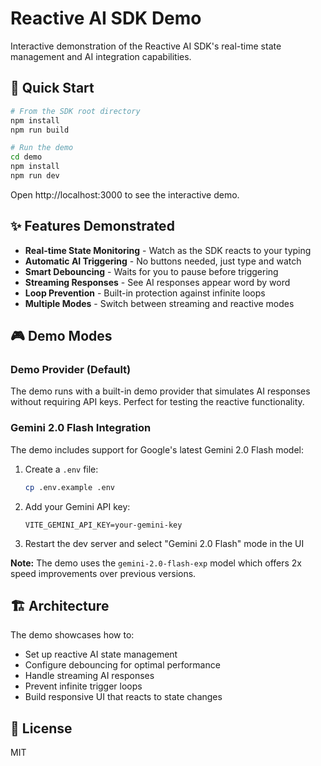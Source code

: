# Reactive AI SDK Demo

Interactive demonstration of the Reactive AI SDK's real-time state management and AI integration capabilities.

## 🚀 Quick Start

```bash
# From the SDK root directory
npm install
npm run build

# Run the demo
cd demo
npm install
npm run dev
```

Open http://localhost:3000 to see the interactive demo.

## ✨ Features Demonstrated

- **Real-time State Monitoring** - Watch as the SDK reacts to your typing
- **Automatic AI Triggering** - No buttons needed, just type and watch
- **Smart Debouncing** - Waits for you to pause before triggering
- **Streaming Responses** - See AI responses appear word by word
- **Loop Prevention** - Built-in protection against infinite loops
- **Multiple Modes** - Switch between streaming and reactive modes

## 🎮 Demo Modes

### Demo Provider (Default)
The demo runs with a built-in demo provider that simulates AI responses without requiring API keys. Perfect for testing the reactive functionality.

### Gemini 2.0 Flash Integration
The demo includes support for Google's latest Gemini 2.0 Flash model:

1. Create a `.env` file:
   ```bash
   cp .env.example .env
   ```

2. Add your Gemini API key:
   ```
   VITE_GEMINI_API_KEY=your-gemini-key
   ```

3. Restart the dev server and select "Gemini 2.0 Flash" mode in the UI

**Note:** The demo uses the `gemini-2.0-flash-exp` model which offers 2x speed improvements over previous versions.

## 🏗️ Architecture

The demo showcases how to:
- Set up reactive AI state management
- Configure debouncing for optimal performance
- Handle streaming AI responses
- Prevent infinite trigger loops
- Build responsive UI that reacts to state changes

## 📝 License

MIT